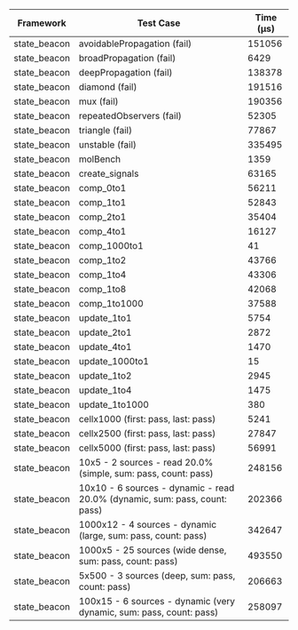 | Framework | Test Case | Time (μs) |
| --- | --- | --- |
| state_beacon | avoidablePropagation (fail) | 151056 |
| state_beacon | broadPropagation (fail) | 6429 |
| state_beacon | deepPropagation (fail) | 138378 |
| state_beacon | diamond (fail) | 191516 |
| state_beacon | mux (fail) | 190356 |
| state_beacon | repeatedObservers (fail) | 52305 |
| state_beacon | triangle (fail) | 77867 |
| state_beacon | unstable (fail) | 335495 |
| state_beacon | molBench | 1359 |
| state_beacon | create_signals | 63165 |
| state_beacon | comp_0to1 | 56211 |
| state_beacon | comp_1to1 | 52843 |
| state_beacon | comp_2to1 | 35404 |
| state_beacon | comp_4to1 | 16127 |
| state_beacon | comp_1000to1 | 41 |
| state_beacon | comp_1to2 | 43766 |
| state_beacon | comp_1to4 | 43306 |
| state_beacon | comp_1to8 | 42068 |
| state_beacon | comp_1to1000 | 37588 |
| state_beacon | update_1to1 | 5754 |
| state_beacon | update_2to1 | 2872 |
| state_beacon | update_4to1 | 1470 |
| state_beacon | update_1000to1 | 15 |
| state_beacon | update_1to2 | 2945 |
| state_beacon | update_1to4 | 1475 |
| state_beacon | update_1to1000 | 380 |
| state_beacon | cellx1000 (first: pass, last: pass) | 5241 |
| state_beacon | cellx2500 (first: pass, last: pass) | 27847 |
| state_beacon | cellx5000 (first: pass, last: pass) | 56991 |
| state_beacon | 10x5 - 2 sources - read 20.0% (simple, sum: pass, count: pass) | 248156 |
| state_beacon | 10x10 - 6 sources - dynamic - read 20.0% (dynamic, sum: pass, count: pass) | 202366 |
| state_beacon | 1000x12 - 4 sources - dynamic (large, sum: pass, count: pass) | 342647 |
| state_beacon | 1000x5 - 25 sources (wide dense, sum: pass, count: pass) | 493550 |
| state_beacon | 5x500 - 3 sources (deep, sum: pass, count: pass) | 206663 |
| state_beacon | 100x15 - 6 sources - dynamic (very dynamic, sum: pass, count: pass) | 258097 |
